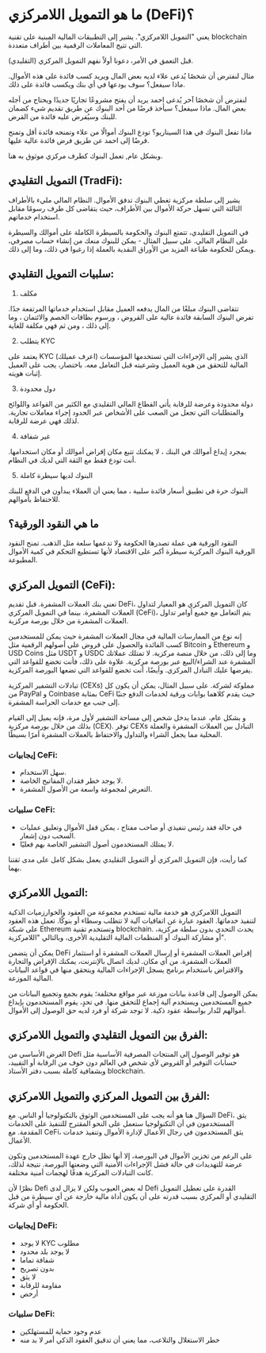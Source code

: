 # ما هو التمويل اللامركزي (DeFi)؟

يعني "التمويل اللامركزي". يشير إلى التطبيقات المالية المبنية على تقنية blockchain التي تتيح المعاملات الرقمية بين أطراف متعددة. 

قبل التعمق في الأمر، دعونا أولاً نفهم التمويل المركزي (التقليدي).

مثال لنفترض أن شخصًا يُدعى علاء لديه بعض المال ويريد كسب فائدة على هذه الأموال. ماذا سيفعل؟ سوف يودعها في أي بنك ويكسب فائدة على ذلك.

لنفترض أن شخصًا آخر يُدعى احمد يريد أن يفتح مشروعًا تجاريًا جديدًا ويحتاج من أجله بعض المال. ماذا سيفعل؟ سيأخذ قرضًا من أحد البنوك عن طريق تقديم شيء كضمان للبنك وسيُفرض عليه فائدة من القرض.

ماذا تفعل البنوك في هذا السيناريو؟ تودع البنوك أموالًا من علاء وتمنحه فائدة أقل وتمنح قرضًا إلى احمد عن طريق فرض فائدة عالية عليها.

وبشكل عام, تعمل البنوك كطرف مركزي موثوق به هنا.

## التمويل التقليدي (TradFi):

يشير إلى سلطة مركزية تغطي البنوك تدفق الأموال. النظام المالي مليء بالأطراف الثالثة التي تسهل حركة الأموال بين الأطراف، حيث يتقاضى كل طرف رسومًا مقابل استخدام خدماتهم.

في التمويل التقليدي، تتمتع البنوك والحكومة بالسيطرة الكاملة على أموالك والسيطرة على النظام المالي.
على سبيل المثال - يمكن للبنوك منعك من إنشاء حساب مصرفي، ويمكن للحكومة طباعة المزيد من الأوراق النقدية بالعملة إذا رغبوا في ذلك، وما إلى ذلك.

## سلبيات التمويل التقليدي:

1. مكلف

تتقاضى البنوك مبلغًا من المال يدفعه العميل مقابل استخدام خدماتها المرتفعة جدًا. تفرض البنوك السابقة فائدة عالية على القروض ، ورسوم بطاقات الخصم والائتمان ، وما إلى ذلك ، ومن ثم فهي مكلفة للغاية. <br/>

2. يتطلب KYC

يعتمد على KYC (اعرف عميلك) الذي يشير إلى الإجراءات التي تستخدمها المؤسسات المالية للتحقق من هوية العميل وشرعيته قبل التعامل معه. باختصار، يجب على العميل إثبات هويته. <br/>

3. دول محدودة

دولة محدودة وعرضة للرقابة يأتي القطاع المالي التقليدي مع الكثير من القواعد واللوائح والمتطلبات التي تجعل من الصعب على الأشخاص عبر الحدود إجراء معاملات تجارية. لذلك فهي عرضة للرقابة. <br/>

4. غير شفافة

بمجرد إيداع أموالك في البنك ، لا يمكنك تتبع مكان إقراض أموالك أو مكان استخدامها. أنت تودع فقط مع الثقة التي لديك في النظام. <br/>

5. البنوك لديها سيطرة كاملة

البنوك حرة في تطبيق أسعار فائدة سلبية ، مما يعني أن العملاء يبدأون في الدفع للبنك للاحتفاظ بأموالهم.

## ما هي النقود الورقية؟

النقود الورقية هي عملة تصدرها الحكومة ولا تدعمها سلعة مثل الذهب. تمنح النقود الورقية البنوك المركزية سيطرة أكبر على الاقتصاد لأنها تستطيع التحكم في كمية الأموال المطبوعة.

## التمويل المركزي (CeFi):

تعني بنك العملات المشفرة. قبل تقديم DeFi، كان التمويل المركزي هو المعيار لتداول العملات المشفرة. بينما في التمويل المركزي (CeFi)، يتم التعامل مع جميع أوامر تداول العملات المشفرة من خلال بورصة مركزية.

إنه نوع من الممارسات المالية في مجال العملات المشفرة حيث يمكن للمستخدمين كسب الفائدة والحصول على قروض على أصولهم الرقمية مثل Bitcoin و Ethereum و USD Coins مثل USDT و USDC وما إلى ذلك، من خلال منصة مركزية.
لا تمتلك عملاتك المشفرة عند الشراء/البيع عبر بورصة مركزية. علاوة على ذلك، فأنت تخضع للقواعد التي يفرضها عليك التبادل المركزي. وأيضًا، أنت تخضع للقواعد التي تضعها البورصة المركزية.

تبادلات التشفير المركزية (CEXs) مملوكة لشركة. على سبيل المثال، يمكن أن يكون كل من PayPal و Coinbase بمثابة CeFi حيث يقدم كلاهما بوابات ورقية لخدمات الدفع جنبًا إلى جنب مع خدمات الحراسة المشفرة.

و بشكل عام، عندما يدخل شخص إلى مساحة التشفير لأول مرة، فإنه يميل إلى القيام بذلك من خلال بورصة مركزية (CEX). توفر CEXs التبادل بين العملات المشفرة والعملة المحلية مما يجعل الشراء والتداول والاحتفاظ بالعملات المشفرة أمرًا بسيطًا.

### إيجابيات CeFi:

- سهل الاستخدام.
- لا يوجد خطر فقدان المفاتيح الخاصة.
- التعرض لمجموعة واسعة من الأصول المشفرة.

### سلبيات CeFi:

- في حالة فقد رئيس تنفيذي أو صاحب مفتاح ، يمكن قفل الأموال وتعليق عمليات السحب دون إشعار.
- لا يمتلك المستخدمون أصول التشفير الخاصة بهم فعليًا.

كما رأيت، فإن التمويل المركزي أو التمويل التقليدي يعمل بشكل كامل على مدى ثقتنا بهما.

## التمويل اللامركزي:

التمويل اللامركزي هو خدمة مالية تستخدم مجموعة من العقود والخوارزميات الذكية لتنفيذ خدماتها. العقود عبارة عن اتفاقيات آلية لا تتطلب وسطاء أو بنوكًا.
تعمل هذه العقود على شبكة Ethereum وتستخدم تقنية blockchain. يحدث التحدي بدون سلطة مركزية، أو مشاركة البنوك أو المنظمات المالية التقليدية الأخرى، وبالتالي "اللامركزية".

يمكن أن يتضمن DeFi إقراض العملات المشفرة أو إرسال العملات المشفرة أو استثمار العملات المشفرة. من أي مكان. لديك اتصال بالإنترنت، يمكنك الإقراض والتجارة والاقتراض باستخدام برنامج يسجل الإجراءات المالية ويتحقق منها في قواعد البيانات المالية الموزعة.

يمكن الوصول إلى قاعدة بيانات موزعة عبر مواقع مختلفة؛ يقوم بجمع وتجميع البيانات من جميع المستخدمين ويستخدم آلية إجماع للتحقق منها. في تحدٍ، يقوم المستخدمون بإيداع أموالهم لتُدار بواسطة عقود ذكية. لا توجد شركة أو فرد لديه حق الوصول إلى الأموال.

## الفرق بين التمويل التقليدي والتمويل اللامركزي:

الغرض الأساسي من Defi هو توفير الوصول إلى المنتجات المصرفية الأساسية مثل حسابات التوفير أو القروض لأي شخص في العالم دون خوف من الرقابة أو التقييد، وبشفافية كاملة بسبب دفتر الأستاذ blockchain.

## الفرق بين التمويل المركزي والتمويل اللامركزي:

السؤال هنا هو أنه يجب على المستخدمين الوثوق بالتكنولوجيا أو الناس.
مع DeFi، يثق المستخدمون في أن التكنولوجيا ستعمل على النحو المقترح للتنفيذ على الخدمات المقدمة. مع CeFi، يثق المستخدمون في رجال الأعمال لإدارة الأموال وتنفيذ خدمات الأعمال.

على الرغم من تخزين الأموال في البورصة، إلا أنها تظل خارج عهدة المستخدمين وتكون عرضة للتهديدات في حالة فشل الإجراءات الأمنية التي وضعتها البورصة. نتيجة لذلك، كانت التبادلات المركزية هدفًا لهجمات أمنية مختلفة.

نظرًا لأن Defi له بعض العيوب ولكن لا يزال لدى Defi القدرة على تعطيل التمويل التقليدي أو المركزي بسبب قدرته على أن يكون أداة مالية خارجة عن أي سيطرة من قبل الحكومة أو أي شركة.

### إيجابيات DeFi:

- لا يوجد KYC مطلوب
- لا يوجد بلد محدود
- شفافة تماما
- بدون تصريح
- لا يثق
- مقاومة للرقابة
- أرخص

### سلبيات DeFi:

- عدم وجود حماية للمستهلكين
- خطر الاستغلال والتلاعب، مما يعني أن تدقيق العقود الذكي أمر لا بد منه
